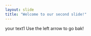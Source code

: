 ```yaml
---
layout: slide
title: "Welcome to our second slide!"
---
```

your text1
Use the left arrow to go bak!
